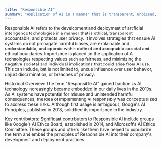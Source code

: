 ```yaml
---
title: "Responsible AI"
summary: "Application of AI in a manner that is transparent, unbiased, and respects user privacy and value."
---
```


Responsible AI refers to the development and deployment of artificial intelligence technologies in a manner that is ethical, transparent, accountable, and protects user privacy. It involves strategies that ensure AI systems do not propagate harmful biases, are explainable and understandable, and operate within defined and acceptable societal and ethical boundaries. Importance is placed on the application of AI technologies respecting values such as fairness, and minimizing the negative societal and individual implications that could arise from AI use. This can include, but is not limited to, undue influence over user behavior, unjust discrimination, or breaches of privacy.

Historical Overview: The term "Responsible AI" gained traction as AI technology increasingly became embedded in our daily lives in the 2010s. As AI systems have potential for misuse and unintended harmful consequences, the idea of implementing AI responsibly was conceptualized to address these risks. Although first usage is ambiguous, Google's AI Principles, published in 2018, solidified its importance in the industry.

Key contributors: Significant contributors to Responsible AI include groups like Google's AI Ethics Board, established in 2014, and Microsoft's AI Ethics Committee. These groups and others like them have helped to popularize the term and embed the principles of Responsible AI into their company's development and deployment practices.
